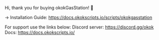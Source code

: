 Hi, thank you for buying okokGasStation! 🙂

-> Installation Guide: https://docs.okokscripts.io/scripts/okokgasstation

For support use the links below:
Discord server: https://discord.gg/okok
Docs: https://docs.okokscripts.io/